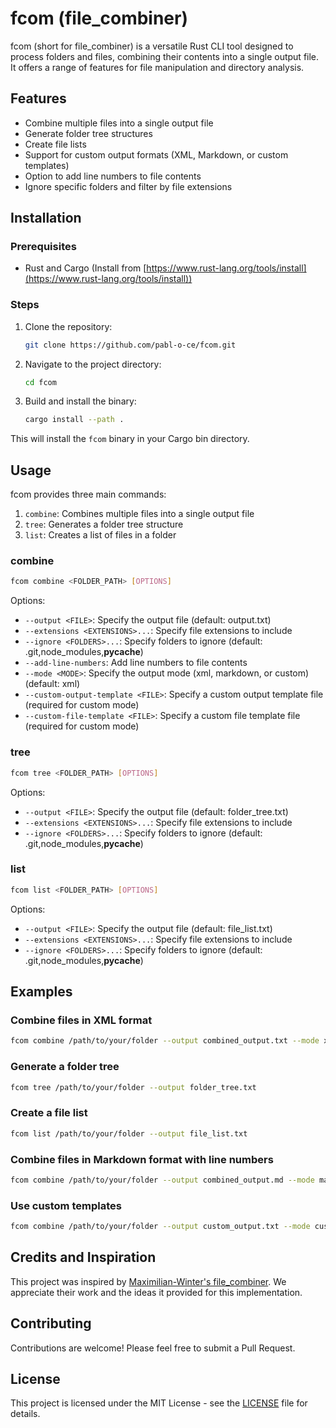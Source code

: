 # fcom (file_combiner)

fcom (short for file_combiner) is a versatile Rust CLI tool designed to process folders and files, combining their contents into a single output file. It offers a range of features for file manipulation and directory analysis.

## Features

- Combine multiple files into a single output file
- Generate folder tree structures
- Create file lists
- Support for custom output formats (XML, Markdown, or custom templates)
- Option to add line numbers to file contents
- Ignore specific folders and filter by file extensions

## Installation

### Prerequisites

- Rust and Cargo (Install from [https://www.rust-lang.org/tools/install](https://www.rust-lang.org/tools/install))

### Steps

1. Clone the repository:
   ```bash
   git clone https://github.com/pabl-o-ce/fcom.git
   ```

2. Navigate to the project directory:
   ```bash
   cd fcom
   ```

3. Build and install the binary:
   ```bash
   cargo install --path .
   ```

This will install the `fcom` binary in your Cargo bin directory.

## Usage

fcom provides three main commands:

1. `combine`: Combines multiple files into a single output file
2. `tree`: Generates a folder tree structure
3. `list`: Creates a list of files in a folder

### combine

```bash
fcom combine <FOLDER_PATH> [OPTIONS]
```

Options:
- `--output <FILE>`: Specify the output file (default: output.txt)
- `--extensions <EXTENSIONS>...`: Specify file extensions to include
- `--ignore <FOLDERS>...`: Specify folders to ignore (default: .git,node_modules,__pycache__)
- `--add-line-numbers`: Add line numbers to file contents
- `--mode <MODE>`: Specify the output mode (xml, markdown, or custom) (default: xml)
- `--custom-output-template <FILE>`: Specify a custom output template file (required for custom mode)
- `--custom-file-template <FILE>`: Specify a custom file template file (required for custom mode)

### tree

```bash
fcom tree <FOLDER_PATH> [OPTIONS]
```

Options:
- `--output <FILE>`: Specify the output file (default: folder_tree.txt)
- `--extensions <EXTENSIONS>...`: Specify file extensions to include
- `--ignore <FOLDERS>...`: Specify folders to ignore (default: .git,node_modules,__pycache__)

### list

```bash
fcom list <FOLDER_PATH> [OPTIONS]
```

Options:
- `--output <FILE>`: Specify the output file (default: file_list.txt)
- `--extensions <EXTENSIONS>...`: Specify file extensions to include
- `--ignore <FOLDERS>...`: Specify folders to ignore (default: .git,node_modules,__pycache__)

## Examples

### Combine files in XML format

```bash
fcom combine /path/to/your/folder --output combined_output.txt --mode xml
```

### Generate a folder tree

```bash
fcom tree /path/to/your/folder --output folder_tree.txt
```

### Create a file list

```bash
fcom list /path/to/your/folder --output file_list.txt
```

### Combine files in Markdown format with line numbers

```bash
fcom combine /path/to/your/folder --output combined_output.md --mode markdown --add-line-numbers
```

### Use custom templates

```bash
fcom combine /path/to/your/folder --output custom_output.txt --mode custom --custom-output-template /path/to/output_template.txt --custom-file-template /path/to/file_template.txt
```

## Credits and Inspiration

This project was inspired by [Maximilian-Winter's file_combiner](https://github.com/Maximilian-Winter/file_combiner). We appreciate their work and the ideas it provided for this implementation.

## Contributing

Contributions are welcome! Please feel free to submit a Pull Request.

## License

This project is licensed under the MIT License - see the [LICENSE](LICENSE) file for details.
